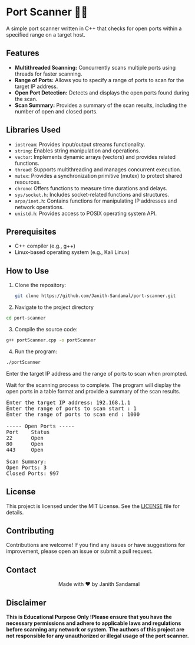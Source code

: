 # Port Scanner 🕵️‍♂️

A simple port scanner written in C++ that checks for open ports within a specified range on a target host.

## Features

- **Multithreaded Scanning:** Concurrently scans multiple ports using threads for faster scanning.
- **Range of Ports:** Allows you to specify a range of ports to scan for the target IP address.
- **Open Port Detection:** Detects and displays the open ports found during the scan.
- **Scan Summary:** Provides a summary of the scan results, including the number of open and closed ports.

## Libraries Used

- `iostream`: Provides input/output streams functionality.
- `string`: Enables string manipulation and operations.
- `vector`: Implements dynamic arrays (vectors) and provides related functions.
- `thread`: Supports multithreading and manages concurrent execution.
- `mutex`: Provides a synchronization primitive (mutex) to protect shared resources.
- `chrono`: Offers functions to measure time durations and delays.
- `sys/socket.h`: Includes socket-related functions and structures.
- `arpa/inet.h`: Contains functions for manipulating IP addresses and network operations.
- `unistd.h`: Provides access to POSIX operating system API.


## Prerequisites

- C++ compiler (e.g., g++)
- Linux-based operating system (e.g., Kali Linux)

## How to Use

1. Clone the repository:

   ```bash
   git clone https://github.com/Janith-Sandamal/port-scanner.git
   ```
2. Navigate to the project directory
```bash
cd port-scanner
```

3. Compile the source code:

  ```bash
g++ portScanner.cpp -o portScanner
  ```
4. Run the program:

```bash
./portScanner
```

Enter the target IP address and the range of ports to scan when prompted.

Wait for the scanning process to complete. The program will display the open ports in a table format and provide a summary of the scan results.
<br>

<pre>
Enter the target IP address: 192.168.1.1
Enter the range of ports to scan start : 1 
Enter the range of ports to scan end : 1000

----- Open Ports -----
Port    Status
22      Open
80      Open
443     Open

Scan Summary:
Open Ports: 3
Closed Ports: 997
</pre>


## License
This project is licensed under the MIT License. See the <a href="https://github.com/Janith-Sandamal/port-scanner/blob/main/LICENSE">LICENSE<a/> file for details.

## Contributing
Contributions are welcome! If you find any issues or have suggestions for improvement, please open an issue or submit a pull request.

## Contact 
<p align="center">Made with ❤️ by Janith Sandamal</p>


## Disclaimer
<strong>This is Educational Purpose Only !<strong/>Please ensure that you have the necessary permissions and adhere to applicable laws and regulations before scanning any network or system. The authors of this project are not responsible for any unauthorized or illegal usage of the port scanner.
